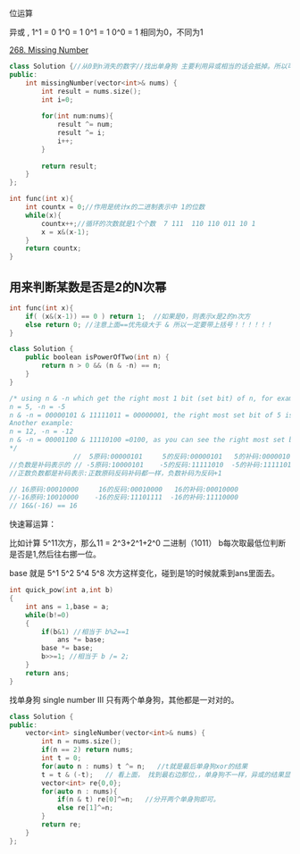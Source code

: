 位运算

异或 , 1^1 = 0  1^0 = 1 0^1 = 1 0^0 = 1 相同为0，不同为1

[268. Missing Number](https://leetcode.com/problems/missing-number/description/)

```c++
class Solution {//从0到n消失的数字//找出单身狗 主要利用异或相当的话会抵掉。所以可以找残缺
public:
    int missingNumber(vector<int>& nums) {
        int result = nums.size();
        int i=0;
        
        for(int num:nums){
            result ^= num;
            result ^= i;
            i++;
        }
        
        return result;
    }
};
```

```c++
int func(int x){
    int countx = 0;//作用是统计x的二进制表示中 1的位数
    while(x){
        countx++;//循环的次数就是1个个数  7 111  110 110 011 10 1 
        x = x&(x-1);
    }
    return countx;
} 
```

## 用来判断某数是否是2的N次幂

```c++
int func(int x){
    if( (x&(x-1)) == 0 ) return 1;  //如果是0，则表示x是2的n次方
    else return 0; //注意上面==优先级大于 & 所以一定要带上括号！！！！！！
}
```

```c++
class Solution {
    public boolean isPowerOfTwo(int n) {
        return n > 0 && (n & -n) == n;
    }
}

/* using n & -n which get the right most 1 bit (set bit) of n, for example:
n = 5, -n = -5
n & -n = 00000101 & 11111011 = 00000001, the right most set bit of 5 is 0001.
Another example:
n = 12, -n = -12
n & -n = 00001100 & 11110100 =0100, as you can see the right most set bit of 12 is 0100
*/
				//  5原码:00000101     5的反码:00000101   5的补码:00000101   
//负数是补码表示的 // -5原码:10000101    -5的反码:11111010  -5的补码:11111011  
//正数负数都是补码表示:正数原码反码补码都一样，负数补码为反码+1

// 16原码:00010000     16的反码:00010000   16的补码:00010000   
//-16原码:10010000    -16的反码:11101111  -16的补码:11110000
// 16&(-16) == 16
```





快速幂运算：

比如计算 5^11次方，那么11 = 2^3+2^1+2^0  二进制（1011）  b每次取最低位判断是否是1,然后往右挪一位。

base 就是 5^1  5^2 5^4  5^8 次方这样变化，碰到是1的时候就乘到ans里面去。

```c++
int quick_pow(int a,int b)
{
    int ans = 1,base = a;
    while(b!=0)
    {
        if(b&1) //相当于 b%2==1
            ans *= base;
        base *= base;
        b>>=1; //相当于 b /= 2;
    }
    return ans;
}

```



找单身狗 single number III 只有两个单身狗，其他都是一对对的。

```c++
class Solution {
public:
    vector<int> singleNumber(vector<int>& nums) {
        int n = nums.size();
        if(n == 2) return nums;
        int t = 0;
        for(auto n : nums) t ^= n;   //t就是最后单身狗xor的结果
        t = t & (-t);   // 看上面， 找到最右边那位，，单身狗不一样，异或的结果显然大于0，所以某位不同的就是他们的区别，当然可能有很多位不同，我们找到最右边一位来标记。把单身狗分开来。
        vector<int> re{0,0};
        for(auto n : nums){
            if(n & t) re[0]^=n;   //分开两个单身狗即可。
            else re[1]^=n;
        }
        return re;
    }
};
```



